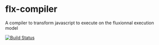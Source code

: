 # flx-compiler

A compiler to transform javascript to execute on the fluxionnal execution model

[![Build Status](https://travis-ci.org/blackheaven/flx-compiler.png?branch=master)](https://travis-ci.org/blackheaven/flx-compiler)
